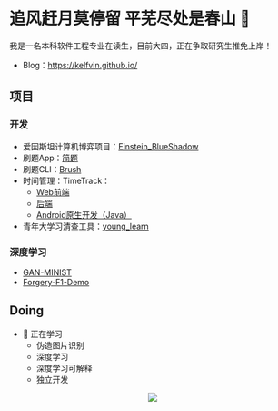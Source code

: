 # 追风赶月莫停留 平芜尽处是春山 👋

我是一名本科软件工程专业在读生，目前大四，正在争取研究生推免上岸！

- Blog：https://kelfvin.github.io/


## 项目

### 开发

- 爱因斯坦计算机博弈项目：[Einstein_BlueShadow](https://github.com/Kelfvin/Einstein_BlueShadow)
- 刷题App：[简题](https://github.com/Kelfvin/JianTi)
- 刷题CLI：[Brush](https://github.com/Kelfvin/Brush)
- 时间管理：TimeTrack：
  - [Web前端](https://github.com/Kelfvin/Time-Tracker)
  - [后端](https://github.com/Kelfvin/time_tracker_server)
  - [Android原生开发（Java）](https://github.com/Kelfvin/Time_Tracker_Native)
- 青年大学习清查工具：[young_learn](https://github.com/Kelfvin/young_learn)

### 深度学习

- [GAN-MINIST](https://github.com/Kelfvin/GAN-MINIST)
- [Forgery-F1-Demo](https://github.com/Kelfvin/Forgery-F1-Demo?tab=readme-ov-file)

## Doing

- 🌱 正在学习
  - 伪造图片识别
  - 深度学习
  - 深度学习可解释
  - 独立开发

<div align="center">
  <img src="https://github-readme-stats.vercel.app/api?username=Kelfvin&show_icons=true&theme=transparent" /> 
</div>

